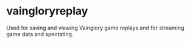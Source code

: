 # vaingloryreplay

Used for saving and viewing Vainglory game replays and for streaming game data and spectating.
